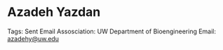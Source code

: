 # Azadeh Yazdan

Tags: Sent Email
Assosciation: UW
Department of Bioengineering
Email: azadehy@uw.edu